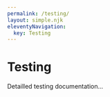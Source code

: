 ```yaml
---
permalink: /testing/
layout: simple.njk
eleventyNavigation:
  key: Testing
---
```


# Testing

Detailled testing documentation...
